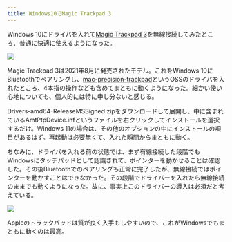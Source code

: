 ```yaml
---
title: Windows10でMagic Trackpad 3
---
```

Windows 10にドライバを入れて[Magic Trackpad 3](https://www.amazon.co.jp/dp/B09BTT6FJ9)を無線接続してみたところ、普通に快適に使えるようになった。

![](https://lh3.googleusercontent.com/_75WnfxET-QP1IvELGhLL4GbexUosh3uqbYl0xT-ji7USyDeP9y1dCfF0a_JK9Ty3xJNwU8zMAwjz1z_fLTpJ2YiSFb4X_I1ZwTclYmGW_mBgva9bb446poTDIF43n0ZMQN0unCSeTPC0hBblcW3XRFH2sEa3jrTOrcOyfdpry3aD9q61g-LUoVPSdDfcA)

Magic Trackpad 3は2021年8月に発売されたモデル。これをWindows 10にBluetoothでペアリングし、[mac-precision-trackpad](https://github.com/imbushuo/mac-precision-touchpad)というOSSのドライバを入れたところ、4本指の操作なども含めてまともに動くようになった。細かい使い心地についても、個人的には特に申し分ないと感じる。

Drivers-amd64-ReleaseMSSigned.zipをダウンロードして展開し、中に含まれているAmtPtpDevice.infというファイルを右クリックしてインストールを選択するだけ。Windows 11の場合は、その他のオプションの中にインストールの項目があるはず。再起動は必要無くて、入れた瞬間からまともに動く。

ちなみに、ドライバを入れる前の状態では、まず有線接続した段階でもWindowsにタッチパッドとして認識されて、ポインターを動かせることは確認した。その後Bluetoothでのペアリングも正常に完了したが、無線接続ではポインターを動かすことはできなかった。その段階でドライバーを入れたら無線接続のままでも動くようになった。故に、事実上このドライバーの導入は必須だと考えている。

![](https://lh6.googleusercontent.com/ceIvki-OuMimrMgWLihbn9SmPwyIgN-76yUqdZA2NVO02kD3PvQ204kcdF6sQ_JkoZfuI33JB_XjKn66OG7xFLul9yIX-pPHvL7BHSMq1ovK5YTVpQ7kLsrUUV3F--S_m-IViCfARW3WiUys1T2IzyoJphbF7sOrfqpAhJjuPzoCETTZR1gSs_tjIITFOg)

Appleのトラックパッドは質が良く入手もしやすいので、これがWindowsでもまともに動くのは最高。
